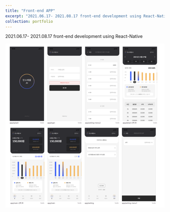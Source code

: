 ```yaml
---
title: "Front-end APP"
excerpt: "2021.06.17- 2021.08.17 front-end development using React-Native <br/><img src='/images/pf5.png'>"
collection: portfolio
---
```

2021.06.17- 2021.08.17 front-end development using React-Native

![portfolio5](/images/pf5.png)  
